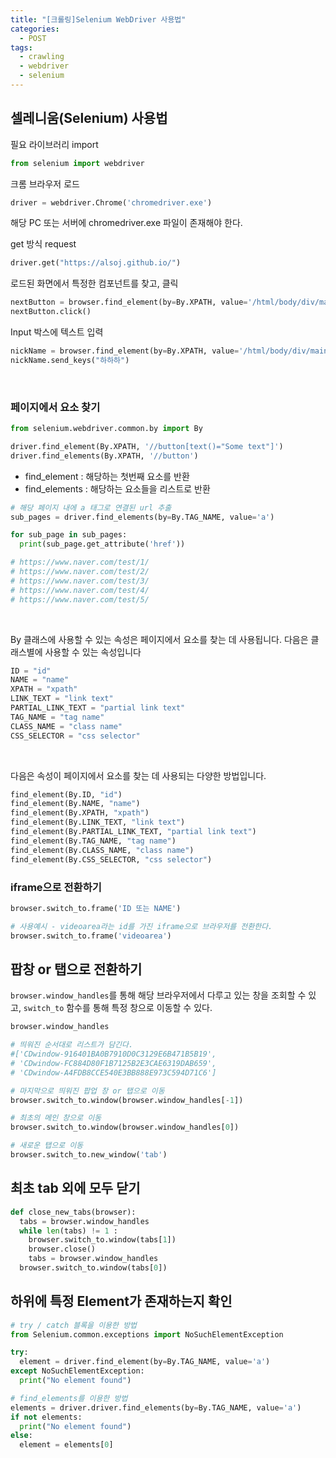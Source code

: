 ```yaml
---
title: "[크롤링]Selenium WebDriver 사용법"
categories:
  - POST
tags:
  - crawling
  - webdriver
  - selenium
---
```


## 셀레니움(Selenium) 사용법

필요 라이브러리 import

```python
from selenium import webdriver
```

크롬 브라우저 로드

```python
driver = webdriver.Chrome('chromedriver.exe')
```

해당 PC 또는 서버에 chromedriver.exe 파일이 존재해야 한다.

get 방식 request

```python
driver.get("https://alsoj.github.io/")
```

로드된 화면에서 특정한 컴포넌트를 찾고, 클릭

```python
nextButton = browser.find_element(by=By.XPATH, value='/html/body/div/main/div/div/div[2]/button/span')
nextButton.click()
```

Input 박스에 텍스트 입력

```python
nickName = browser.find_element(by=By.XPATH, value='/html/body/div/main/div/form/div[1]/div/input')
nickName.send_keys("하하하")
```

<br />

### 페이지에서 요소 찾기

```python
from selenium.webdriver.common.by import By

driver.find_element(By.XPATH, '//button[text()="Some text"]')
driver.find_elements(By.XPATH, '//button')
```

- find_element : 해당하는 첫번째 요소를 반환
- find_elements : 해당하는 요소들을 리스트로 반환

```python
# 해당 페이지 내에 a 태그로 연결된 url 추출
sub_pages = driver.find_elements(by=By.TAG_NAME, value='a')

for sub_page in sub_pages:
  print(sub_page.get_attribute('href'))

# https://www.naver.com/test/1/
# https://www.naver.com/test/2/
# https://www.naver.com/test/3/
# https://www.naver.com/test/4/
# https://www.naver.com/test/5/
```

<br />

By 클래스에 사용할 수 있는 속성은 페이지에서 요소를 찾는 데 사용됩니다. 다음은 클래스별에 사용할 수 있는 속성입니다

```python
ID = "id"
NAME = "name"
XPATH = "xpath"
LINK_TEXT = "link text"
PARTIAL_LINK_TEXT = "partial link text"
TAG_NAME = "tag name"
CLASS_NAME = "class name"
CSS_SELECTOR = "css selector"
```

<br />

다음은 속성이 페이지에서 요소를 찾는 데 사용되는 다양한 방법입니다.

```python
find_element(By.ID, "id")
find_element(By.NAME, "name")
find_element(By.XPATH, "xpath")
find_element(By.LINK_TEXT, "link text")
find_element(By.PARTIAL_LINK_TEXT, "partial link text")
find_element(By.TAG_NAME, "tag name")
find_element(By.CLASS_NAME, "class name")
find_element(By.CSS_SELECTOR, "css selector")
```

### iframe으로 전환하기

```python
browser.switch_to.frame('ID 또는 NAME')

# 사용예시 - videoarea라는 id를 가진 iframe으로 브라우저를 전환한다.
browser.switch_to.frame('videoarea')
```

## 팝창 or 탭으로 전환하기

`browser.window_handles`를 통해 해당 브라우저에서 다루고 있는 창을 조회할 수 있고, `switch_to` 함수를 통해 특정 창으로 이동할 수 있다.

```python
browser.window_handles

# 띄워진 순서대로 리스트가 담긴다.
#['CDwindow-916401BA0B7910D0C3129E6B471B5B19',
# 'CDwindow-FC884D80F1B7125B2E3CAE6319DAB659',
# 'CDwindow-A4FDB8CCE540E3BB888E973C594D71C6']
```

```python
# 마지막으로 띄워진 팝업 창 or 탭으로 이동
browser.switch_to.window(browser.window_handles[-1])

# 최초의 메인 창으로 이동
browser.switch_to.window(browser.window_handles[0])

# 새로운 탭으로 이동
browser.switch_to.new_window('tab')
```

## 최초 tab 외에 모두 닫기
```python
def close_new_tabs(browser):
  tabs = browser.window_handles
  while len(tabs) != 1 :
    browser.switch_to.window(tabs[1])
    browser.close()
    tabs = browser.window_handles
  browser.switch_to.window(tabs[0])
```

## 하위에 특정 Element가 존재하는지 확인

```python
# try / catch 블록을 이용한 방법
from Selenium.common.exceptions import NoSuchElementException

try:
  element = driver.find_element(by=By.TAG_NAME, value='a')
except NoSuchElementException:
  print("No element found")

# find_elements를 이용한 방법
elements = driver.driver.find_elements(by=By.TAG_NAME, value='a')
if not elements:
  print("No element found")
else:
  element = elements[0]
```
